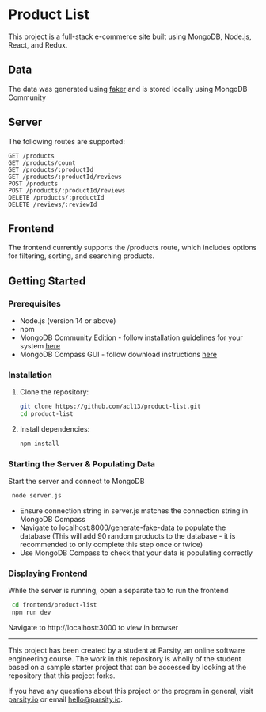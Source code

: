 # Product List

This project is a full-stack e-commerce site built using MongoDB, Node.js, React, and Redux.

## Data

The data was generated using [faker](https://fakerjs.dev/) and is stored locally using MongoDB Community

## Server

The following routes are supported:

```
GET /products
GET /products/count
GET /products/:productId
GET /products/:productId/reviews
POST /products
POST /products/:productId/reviews
DELETE /products/:productId
DELETE /reviews/:reviewId
```

## Frontend

The frontend currently supports the /products route, which includes options for filtering, sorting, and searching products.

## Getting Started

### Prerequisites

- Node.js (version 14 or above)
- npm
- MongoDB Community Edition - follow installation guidelines for your system [here](https://www.mongodb.com/docs/manual/administration/install-community/#std-label-install-mdb-community-edition)
- MongoDB Compass GUI - follow download instructions [here](https://www.mongodb.com/docs/compass/current/install/)

### Installation

1. Clone the repository:

   ```bash
   git clone https://github.com/acl13/product-list.git
   cd product-list
   ```

2. Install dependencies:

   ```bash
   npm install
   ```

### Starting the Server & Populating Data

Start the server and connect to MongoDB

```bash
 node server.js
```

- Ensure connection string in server.js matches the connection string in MongoDB Compass
- Navigate to localhost:8000/generate-fake-data to populate the database
  (This will add 90 random products to the database - it is recommended to only complete this step once or twice)
- Use MongoDB Compass to check that your data is populating correctly

### Displaying Frontend

While the server is running, open a separate tab to run the frontend

```bash
 cd frontend/product-list
 npm run dev
```

Navigate to http://localhost:3000 to view in browser

---

This project has been created by a student at Parsity, an online software engineering course. The work in this repository is wholly of the student based on a sample starter project that can be accessed by looking at the repository that this project forks.

If you have any questions about this project or the program in general, visit [parsity.io](https://parsity.io/) or email hello@parsity.io.
